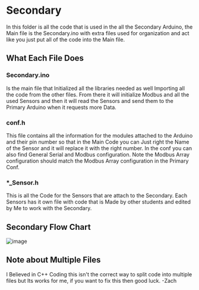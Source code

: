 # Secondary

In this folder is all the code that is used in the all the Secondary Arduino, the Main file is the Secondary.ino with extra files used for organization and act like you just put all of the code into the Main file.

## What Each File Does

### Secondary.ino

Is the main file that Initialized all the libraries needed as well Importing all the code from the other files. From there it will initialize Modbus and all the used Sensors and then it will read the Sensors and send them to the Primary Arduino when it requests more Data.

### conf.h

This file contains all the information for the modules attached to the Arduino and their pin number so that in the Main Code you can Just right the Name of the Sensor and it will replace it with the right number. In the conf you can also find General Serial and Modbus configuration. Note the Modbus Array configuration should match the Modbus Array configuration in the Primary Conf.

### \*\_Sensor.h

This is all the Code for the Sensors that are attach to the Secondary. Each Sensors has it own file with code that is Made by other students and edited by Me to work with the Secondary.

## Secondary Flow Chart
![image](https://github.com/user-attachments/assets/f62850a2-2bc3-42e3-8a44-4624476ce10a)


## Note about Multiple Files

I Believed in C++ Coding this isn't the correct way to split code into multiple files but Its works for me, if you want to fix this then good luck. -Zach
